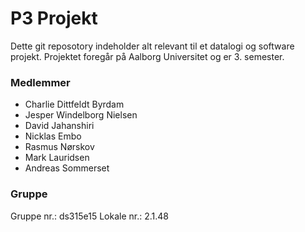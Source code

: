# P3 Projekt #

Dette git reposotory indeholder alt relevant til et datalogi og software projekt. Projektet foregår på Aalborg Universitet og er 3. semester.

### Medlemmer ###

* Charlie Dittfeldt Byrdam
* Jesper Windelborg Nielsen
* David Jahanshiri
* Nicklas Embo
* Rasmus Nørskov
* Mark Lauridsen
* Andreas Sommerset

### Gruppe ###

Gruppe nr.: ds315e15
Lokale nr.: 2.1.48 